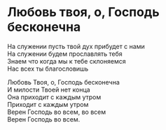 # Любовь твоя, о, Господь бесконечна
На служении пусть твой дух прибудет с нами  
На служении будем прославлять тебя  
Знаем что когда мы к тебе склоняемся  
Нас всех ты благословишь  
  
Любовь Твоя, о, Господь бесконечна  
И милости Твоей нет конца  
Она приходит с каждым утром  
Приходит с каждым утром  
Верен Господь во всем, во всем  
Верен Господь во всем.  
